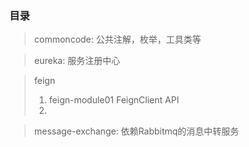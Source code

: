 ### 目录
> commoncode: 公共注解，枚举，工具类等

> eureka: 服务注册中心

> feign
> 1. feign-module01 FeignClient API
> 2. 

> message-exchange: 依赖Rabbitmq的消息中转服务
